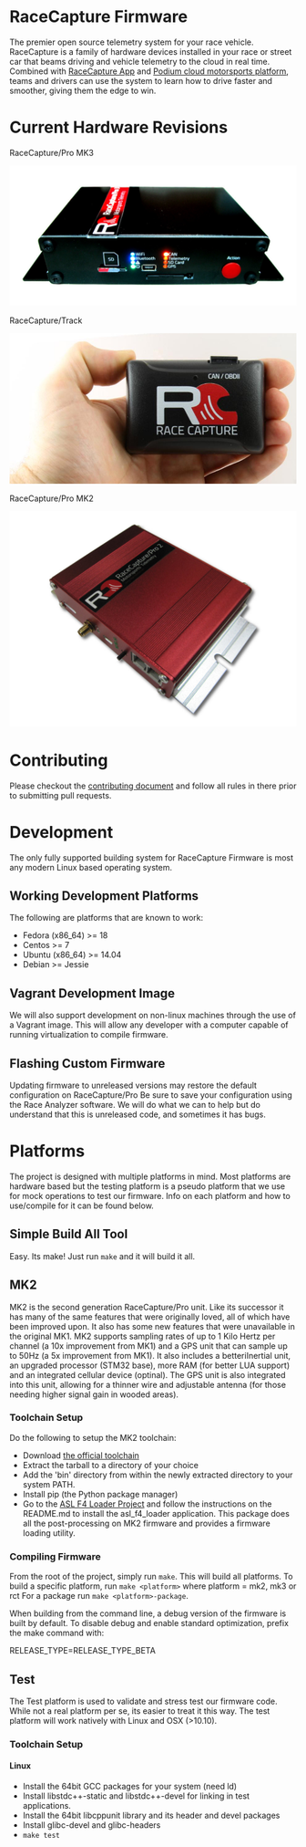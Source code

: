 RaceCapture Firmware
=====
The premier open source telemetry system for your race vehicle.
RaceCapture is a family of hardware devices installed in your race or street car
that beams driving and vehicle telemetry to the cloud in real
time. Combined with [RaceCapture
App](https://github.com/autosportlabs/RaceCapture_App) and
[Podium cloud motorsports platform](https://podium.live/), teams and drivers can
use the system to learn how to drive faster and smoother, giving
them the edge to win.

# Current Hardware Revisions
RaceCapture/Pro MK3

![alt text](images/RaceCapturePro_MK3.jpg?raw=true)

RaceCapture/Track

![alt text](images/RaceCaptureTrack.jpg?raw=true)

RaceCapture/Pro MK2

![alt text](images/RaceCapturePro_MK2.jpg?raw=true)



# Contributing
Please checkout the [contributing document](/CONTRIBUTING.md) and
follow all rules in there prior to submitting pull requests.


# Development
The only fully supported building system for RaceCapture Firmware is
most any modern Linux based operating system.

## Working Development Platforms
The following are platforms that are known to work:
* Fedora (x86_64) >= 18
* Centos >= 7
* Ubuntu (x86_64) >= 14.04
* Debian >= Jessie

## Vagrant Development Image
We will also support development on non-linux machines through the use
of a Vagrant image.  This will allow any developer with a computer
capable of running virtualization to compile firmware.

## Flashing Custom Firmware
Updating firmware to unreleased versions may restore the default
configuration on RaceCapture/Pro Be sure to save your configuration
using the Race Analyzer software.  We will do what we can to help
but do understand that this is unreleased code, and sometimes it has
bugs.

# Platforms
The project is designed with multiple platforms in mind.  Most
platforms are hardware based but the testing platform is a pseudo
platform that we use for mock operations to test our firmware.  Info
on each platform and how to use/compile for it can be found below.

## Simple Build All Tool
Easy.  Its make!  Just run `make` and it will build it all.

## MK2
MK2 is the second generation RaceCapture/Pro unit.  Like its successor
it has many of the same features that were originally loved, all of
which have been improved upon.  It also has some new features that
were unavailable in the original MK1.  MK2 supports sampling rates of
up to 1 Kilo Hertz per channel (a 10x improvement from MK1) and a GPS unit
that can sample up to 50Hz (a 5x improvement from MK1).  It also
includes a betteriInertial unit, an upgraded processor (STM32 base),
more RAM (for better LUA support) and an integrated cellular device
(optinal).  The GPS unit is also integrated into this unit, allowing
for a thinner wire and adjustable antenna (for those needing higher
signal gain in wooded areas).

### Toolchain Setup
Do the following to setup the MK2 toolchain:
* Download [the official
  toolchain](https://launchpad.net/gcc-arm-embedded/+milestone/4.9-2014-q4-major)
* Extract the tarball to a directory of your choice
* Add the 'bin' directory from within the newly extracted directory to
  your system PATH.
* Install pip (the Python package manager)
* Go to the [ASL F4 Loader
  Project](https://github.com/autosportlabs/ASL_F4_bootloader) and
  follow the instructions on the README.md to install the
  asl_f4_loader application.  This package does all the post-processing on
  MK2 firmware and provides a firmware loading utility.

### Compiling Firmware
From the root of the project, simply run `make`.  This will build all platforms.
To build a specific platform, run `make <platform>` where platform = mk2, mk3 or rct
 For a package run
`make <platform>-package`.

When building from the command line, a debug version of the firmware is
built by default. To disable debug and enable standard optimization,
prefix the make command with:

RELEASE_TYPE=RELEASE_TYPE_BETA

## Test
The Test platform is used to validate and stress test our firmware code.
While not a real platform per se, its easier to treat it this way.  The
test platform will work natively with Linux and OSX (>10.10).

### Toolchain Setup
#### Linux
* Install the 64bit GCC packages for your system (need ld)
* Install libstdc++-static and libstdc++-devel for linking in test applications.
* Install the 64bit libcppunit library and its header and devel packages
* Install glibc-devel and glibc-headers
* `make test`
